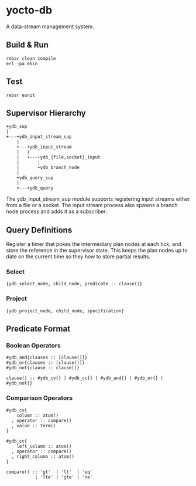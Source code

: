 yocto-db
========

A data-stream management system.

Build & Run
-----------

    rebar clean compile
    erl -pa ebin


Test
----

    rebar eunit

Supervisor Hierarchy
--------------------

    +ydb_sup
    |
    +---+ydb_input_stream_sup
        |
        +---+ydb_input_stream
        |   |
        |   +---+ydb_{file,socket}_input
        |       |
        |       +ydb_branch_node
        |
        +ydb_query_sup
        |
        +---+ydb_query

The ydb\_input\_stream\_sup module supports registering input streams
either from a file or a socket. The input stream process also spawns
a branch node process and adds it as a subscriber.

Query Definitions
-----------------

Register a timer that pokes the intermediary plan nodes at each tick,
and store the reference in the supervisor state. This keeps the plan
nodes up to date on the current time so they how to store partial
results.

### Select

    {ydb_select_node, child_node, predicate :: clause()}

### Project

    {ydb_project_node, child_node, specification}

Predicate Format
----------------

### Boolean Operators

    #ydb_and{clauses :: [clause()]}
    #ydb_or{clauses :: [clause()]}
    #ydb_not{clause :: clause()}

    clause() :: #ydb_cv{} | #ydb_cc{} | #ydb_and{} | #ydb_or{} | #ydb_not{}

### Comparison Operators

    #ydb_cv{
        column :: atom()
      , operator :: compare()
      , value :: term()
    }

    #ydb_cc{
        left_column :: atom()
      , operator :: compare()
      , right_column :: atom()
    }

    compare() :: 'gt'  | 'lt'  | 'eq'
               | 'lte' | 'gte' | 'ne'
